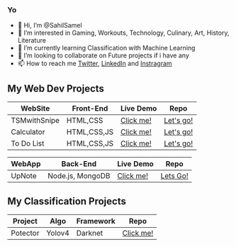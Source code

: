 ### Yo
- 👋 Hi, I’m @SahilSamel
- 👀 I’m interested in Gaming, Workouts, Technology, Culinary, Art, History, Literature
- 🌱 I’m currently learning Classification with Machine Learning
- 💞️ I’m looking to collaborate on Future projects if i have any
- 📫 How to reach me <a href="https://twitter.com/SahilSamel134">Twitter</a>, <a href="https://www.linkedin.com/in/sahil-samel-172600207">LinkedIn</a> and <a href="https://www.instagram.com/sahil.samel">Instragram</a>
                     

## My Web Dev Projects

| WebSite     | Front-End   | Live Demo                                                     | Repo
| ------------|-------------|---------------------------------------------------------------|-------
| TSMwithSnipe| HTML,CSS    | <a href="https://tsmwithsnipe.netlify.app">Click me!</a>      | <a href="https://github.com/SahilSamel/TSM">Let's go!</a> 
| Calculator  | HTML,CSS,JS | <a href="https://calculatorwithme.netlify.app">Click me!</a>  | <a href="https://github.com/SahilSamel/Calculator">Let's go!</a>
| To Do List  | HTML,CSS,JS | <a href="https://to-do-list-withjs.netlify.app">Click me!</a> | <a href="https://github.com/SahilSamel/to_do_list">Let's go!</a>

| WebApp      | Back-End         | Live Demo                                                          | Repo
| ------------|------------------|--------------------------------------------------------------------|-------
| UpNote      | Node.js, MongoDB | <a href="https://cryptic-bayou-94607.herokuapp.com/">Click me!</a> |<a href="https://github.com/SahilSamel/UpNote">Lets Go!</a> 

## My Classification Projects

| Project    | Algo   | Framework | Repo
|------------|--------|-----------|-------------------------------------------------------------------------
| Potector   | Yolov4 | Darknet   | <a href="https://github.com/SahilSamel/Pothole-detection">Click me!</a>


<!---
SahilSamel/SahilSamel is a ✨ special ✨ repository because its `README.md` (this file) appears on your GitHub profile.
You can click the Preview link to take a look at your changes.
--->
